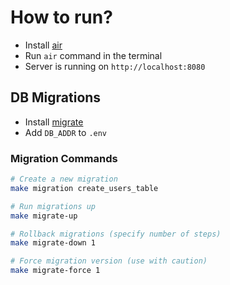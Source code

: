 # How to run?
- Install [air](https://github.com/air-verse/air?tab=readme-ov-file#installation)
- Run `air` command in the terminal
- Server is running on `http://localhost:8080`

## DB Migrations

- Install [migrate](https://github.com/golang-migrate/migrate)
- Add `DB_ADDR` to `.env`

### Migration Commands

```bash
# Create a new migration
make migration create_users_table

# Run migrations up
make migrate-up

# Rollback migrations (specify number of steps)
make migrate-down 1

# Force migration version (use with caution)
make migrate-force 1
```
